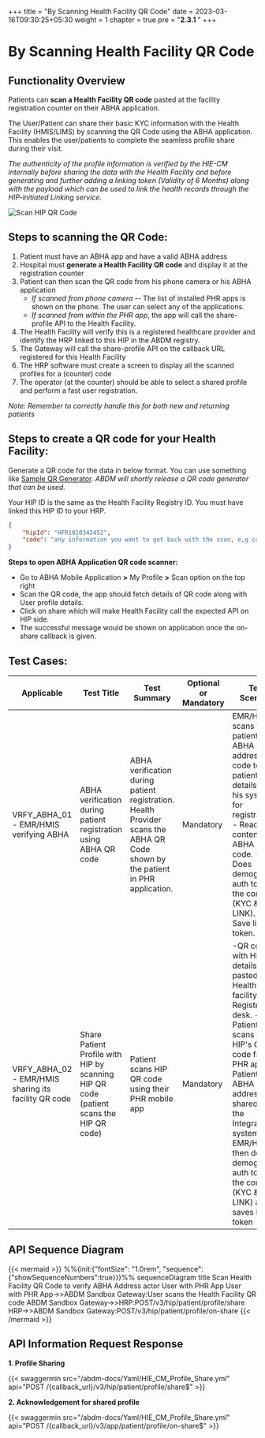 +++
title = "By Scanning Health Facility QR Code"
date = 2023-03-16T09:30:25+05:30
weight = 1
chapter = true
pre = "<b>2.3.1 </b>"
+++

# By Scanning Health Facility QR Code

## Functionality Overview

Patients can **scan a Health Facility QR code** pasted at the facility registration counter on their ABHA application. 

The User/Patient can share their basic KYC information with the Health Facility (HMIS/LIMS) by scanning the QR Code using the ABHA application. This enables the user/patients to complete the seamless profile share during their visit.

*The authenticity of the profile information is verified by the HIE-CM internally before sharing the data with the Health Facility and before generating and further adding a linking token (Validity of 6 Months) along with the payload which can be used to link the health records through the HIP-initiated Linking service.*

![Scan HIP QR Code](../scan-hip-qr.png)

## Steps to scanning the QR Code:

1. Patient must have an ABHA app and have a valid ABHA address
2. Hospital must **generate a Health Facility QR code** and display it at the registration counter
3. Patient can then scan the QR code from his phone camera or his ABHA application
	- *If scanned from phone camera* -- The list of installed PHR apps is shown on the phone. The user can select any of the applications.
	- *If scanned from within the PHR app*, the app will call the share-profile API to the Health Facility.
4. The Health Facility will verify this is a registered healthcare provider and identify the HRP linked to this HIP in the ABDM registry.
5. The Gateway will call the share-profile API on the callback URL registered for this Health Facility
6. The HRP software must create a screen to display all the scanned profiles for a (counter) code
7. The operator (at the counter) should be able to select a shared profile and perform a fast user registration.

*Note: Remember to correctly handle this for both new and returning patients*


## Steps to create a QR code for your Health Facility:

Generate a QR code for the data in below format. You can use something like [Sample QR Generator](https://www.the-qrcode-generator.com/). 
*ABDM will shortly release a QR code generator that can be used.*

Your HIP ID is the same as the Health Facility Registry ID.
You must have linked this HIP ID to your HRP.

```json
{
    "hipId": "HFR1010342452",
    "code": "any information you want to get back with the scan, e,g counterId, Dept Id"
}
```

**Steps to open ABHA Application QR code scanner:**
- Go to ABHA Mobile Application **>** My Profile **>** Scan option on the top right
- Scan the QR code, the app should fetch details of QR code along with User profile details.
- Click on share which will make Health Facility call the expected API on HIP side.
- The successful message would be shown on application once the on-share callback is given.


## Test Cases:

Applicable | Test Title | Test Summary | Optional or Mandatory | Test Scenario | API Sequence | Expected Result | Actual Result
| ------| ----------- | ----------- | ----- | ------------------- | ------- | --------- | --------- |
VRFY_ABHA_01 - EMR/HMIS verifying ABHA | ABHA verification during patient registration using ABHA QR code | ABHA verification during patient registration. Health Provider scans the ABHA QR Code shown by the patient in PHR application. | Mandatory | EMR/HMIS scans the patients ABHA address QR code to get patient details into his system for registration. - Read contents of ABHA QR code. - Does demographic auth to verify the contents (KYC & LINK). - Save linking token. | {GATEWAY_HOST}/v0.5/users/auth/fetch-modes, {GATEWAY_HOST}/v0.5/users/auth/init, {GATEWAY_HOST}/v0.5/users/auth/confirm, {GATEWAY_HOST}/v0.5/users/auth/on-notify | EMR/HMIS system will save the ABHA Address as part of its patient's registration. EMR/HMIS system will save the Linking token | Details are fetched |
VRFY_ABHA_02 - EMR/HMIS sharing its facility QR code | Share Patient Profile with HIP by scanning HIP QR code (patient scans the HIP QR code) |Patient scans HIP QR code using their PHR mobile app|Mandatory|-QR code with HIP details is pasted at Health facility Registration desk. -Patients scans the HIP's QR code from PHR app. -Patient's ABHA address is shared with the Integrators system. -EMR/HMIS then does demographic auth to verify the contents (KYC & LINK) and saves linking token | {{CM_HOST}}/providers/{provider-id}, {{CM_HOST}}/patients/profile/share, {GATEWAY_HOST}/v0.5/users/auth/fetch-modes, {GATEWAY_HOST}/v0.5/users/auth/init, {GATEWAY_HOST}/v0.5/users/auth/confirm | 1. EMR/HMIS system will allow the patient to see & select from the list of profiles shared at the counter. 2. EMR/HMIS system will save ABHA Address as part of its patient's registration. 3. EMR/HMIS system will save Linking token |

## API Sequence Diagram

{{< mermaid >}}
%%{init:{"fontSize": "1.0rem", "sequence":{"showSequenceNumbers":true}}}%%
sequenceDiagram
title Scan Health Facility QR Code to verify ABHA Address
actor User with PHR App
User with PHR App->>ABDM Sandbox Gateway:User scans the Health Facility QR code
ABDM Sandbox Gateway->>HRP:POST/v3/hip/patient/profile/share
HRP->>ABDM Sandbox Gateway:POST/v3/hip/patient/profile/on-share
{{< /mermaid >}}

## API Information Request Response 

**1. Profile Sharing** 

{{< swaggermin src="/abdm-docs/Yaml/HIE_CM_Profile_Share.yml" api="POST /{callback_url}/v3/hip/patient/profile/share$" >}}

**2. Acknowledgement for shared profile**

{{< swaggermin src="/abdm-docs/Yaml/HIE_CM_Profile_Share.yml" api="POST /{callback_url}/v3/app/patient/profile/on-share$" >}}
